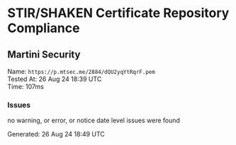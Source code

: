 # STIR/SHAKEN Certificate Repository Compliance

## Martini Security

Name: `https://p.mtsec.me/2884/dQU2yqYtRqrF.pem`\
Tested At: 26 Aug 24 18:39 UTC\
Time: 107ms

### Issues

no warning, or error, or notice date level issues were found

Generated: 26 Aug 24 18:49 UTC